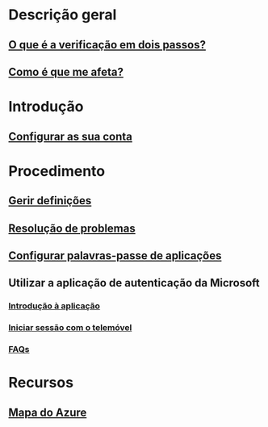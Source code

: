 # Descrição geral
## [O que é a verificação em dois passos?](multi-factor-authentication-end-user.md)
## [Como é que me afeta?](multi-factor-authentication-end-user-signin.md)

# Introdução
## [Configurar as sua conta](multi-factor-authentication-end-user-first-time.md)

# Procedimento
## [Gerir definições](multi-factor-authentication-end-user-manage-settings.md)
## [Resolução de problemas](multi-factor-authentication-end-user-troubleshoot.md)
## [Configurar palavras-passe de aplicações](multi-factor-authentication-end-user-app-passwords.md)
## Utilizar a aplicação de autenticação da Microsoft
### [Introdução à aplicação](microsoft-authenticator-app-how-to.md)
### [Iniciar sessão com o telemóvel](microsoft-authenticator-app-phone-signin-faq.md)
### [FAQs](microsoft-authenticator-app-faq.md)

# Recursos
## [Mapa do Azure](https://azure.microsoft.com/roadmap/)
